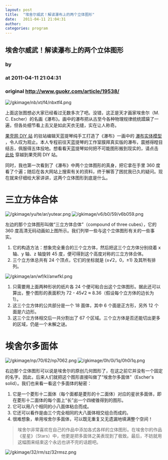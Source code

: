```yaml
---
layout: post
title:  "埃舍尔威武！解读瀑布上的两个立体图形"
date:   2011-04-11 21:04:31
author: 
categories: program
---
```


## 埃舍尔威武！解读瀑布上的两个立体图形
### by 
### at 2011-04-11 21:04:31
### original <http://www.guokr.com/article/19538/>

<div>
<img alt="/gkimage/nb/xt/f4/nbxtf4.png" src="http://www.guokr.com/gkimage/nb/xt/f4/nbxtf4.png">
<p>上面这张图想必大家已经看过无数多次了吧。没错，这正是天才画家埃舍尔（M. C. Escher）的名画《瀑布》。画中的瀑布把从古至今各种物理规律统统蹂躏了一遍，但各处细节看上去又是如此天衣无缝，实在让人称奇。</p>
<p><a href="http://www.guokr.com/site/diy/">果壳网 DIY 站</a> 的驻站编辑天蓝提琴纯手工打造了《瀑布》一画中的 <a href="http://www.guokr.com/article/821/">瀑布实体模型</a> ，令人叹为观止。本人专程前往天蓝提琴的工作室膜拜真实版的瀑布，震撼得瞠目结舌，佩服得五体投地。想看看天蓝提琴如何把不可能图形搬到现实的，请点击 <a href="http://www.guokr.com/article/18649/">此处</a> 穿越到果壳网 DIY 站。</p>
<p>同时，我也第一次看到了《瀑布》中两个立体图形的真身，把它拿在手里 360 度看了个遍；随后在各大网站上搜索有关的资料，终于解答了困扰我已久的疑问。现在就来仔细给大家讲讲，这两个立体图形到底是什么。</p>
<div>
<h1>三立方体合体</h1>
<img alt="/gkimage/yu/te/ar/yutear.png" src="http://www.guokr.com/gkimage/yu/te/ar/yutear.png">
<img alt="/gkimage/v6/b0/59/v6b059.png" src="http://www.guokr.com/gkimage/v6/b0/59/v6b059.png">
<p>左边的那个立体图形叫做“三立方体合体”（compound of three cubes），它的 360 度高清无码动画如上图所示。我们列举一些与这个立体图形有关的一些事实。</p>
<ol>
<li>它的构造方法：想象完全重合的三个立方体，然后把这三个立方体分别绕着 x 轴、y 轴、z 轴旋转 45 度，便可得到这个高度对称的三立方体合体。</li>
<li>三个立方体总共有 24 个顶点，它们的坐标就是 (±√2，0，±1) 及其所有排列。</li>
</ol>
<img alt="/gkimage/an/wf/kl/anwfkl.png" src="http://www.guokr.com/gkimage/an/wf/kl/anwfkl.png">
<ol>
<li>只需要用上面两种形状的纸片各 24 个便可粘合出这个立体图形。据此还可以算出，整个图形的表面积为 72 - 45√2 ≈ 8.36（假设每个立方体的边长为 1）。</li>
<li>这三个立方体的公共部分是一个 18 面体，其中 6 个面是正方形，另外 12 个面是六边形。</li>
<li>这三个立方体相交后一共分割出了 67 个区域。三个立方体是否还能切出更多的区域，仍是一个未解之谜。</li>
</ol>
</div>
<div>
<h1>埃舍尔多面体</h1>
<img alt="/gkimage/np/70/62/np7062.png" src="http://www.guokr.com/gkimage/np/70/62/np7062.png">
<img alt="/gkimage/0h/0i/1q/0h0i1q.png" src="http://www.guokr.com/gkimage/0h/0i/1q/0h0i1q.png">
<p>右边那个立体图形可以说是埃舍尔的原创几何图形了，在这之前它并没有一个固定的名字。因此，后来人们就把这个图形直接叫做了“埃舍尔多面体”（Escher's solid）。我们也来看一看这个多面体的秘密：</p>
<ol>
<li>它是一个菱形十二面体（每个面都是菱形的十二面体）对应的星状多面体，即在菱形十二面体的每个面上“长”出一个四棱锥得到的图形。</li>
<li>它可以用八个相同的小八面体粘合而成。</li>
<li>它还可以看作是由三个完全相同的大八面体相交组合而成的。</li>
<li>很难想象，单用埃舍尔多面体，可以既无重复又无遗漏地填满整个空间！</li>
</ol>
<blockquote>
埃舍尔非常喜欢在自己的作品中添加各式各样的立体图形。在埃舍尔的作品《星星》（Stars）中，他更是把多面体之美表现到了极致。最后，不妨就用这幅图来结束这个永远也讲不完的话题吧。</blockquote>
<img alt="/gkimage/32/rm/sz/32rmsz.png" src="http://www.guokr.com/gkimage/32/rm/sz/32rmsz.png">
</div>
</div>